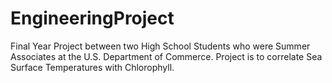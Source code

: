# EngineeringProject
Final Year Project between two High School Students who were Summer Associates at the U.S. Department of Commerce. Project is to correlate Sea Surface Temperatures with Chlorophyll. 

